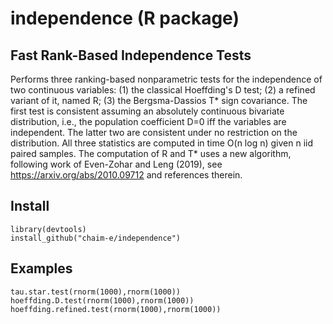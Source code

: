 # independence (R package)

## Fast Rank-Based Independence Tests
Performs three ranking-based nonparametric tests for the independence of two continuous variables:
(1) the classical Hoeffding's D test; 
(2) a refined variant of it, named R;
(3) the Bergsma-Dassios T* sign covariance.
The first test is consistent assuming an absolutely continuous bivariate distribution, i.e., the population coefficient D=0 iff the variables are independent. The latter two are consistent under no restriction on the distribution.
All three statistics are computed in time O(n log n) given n iid paired samples. The computation of R and T* uses a new algorithm, following work of Even-Zohar and Leng (2019), see https://arxiv.org/abs/2010.09712 and references therein.
## Install
```
library(devtools)
install_github("chaim-e/independence")
```
## Examples
```
tau.star.test(rnorm(1000),rnorm(1000))
hoeffding.D.test(rnorm(1000),rnorm(1000))
hoeffding.refined.test(rnorm(1000),rnorm(1000))
```
